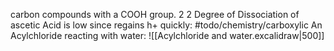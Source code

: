 carbon compounds with a COOH group. 2 2 
Degree of Dissociation of ascetic Acid is low since regains h+ quickly: #todo/chemistry/carboxylic 
An Acylchloride reacting with water:
![[Acylchloride and water.excalidraw|500]]
 